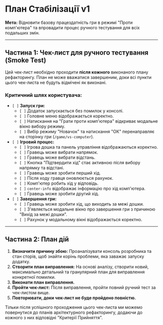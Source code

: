 # План Стабілізації v1

**Мета:** Відновити базову працездатність гри в режимі "Проти комп'ютера" та впровадити процес ручного тестування для всіх подальших змін.

---

## Частина 1: Чек-лист для ручного тестування (Smoke Test)

Цей чек-лист необхідно проходити **після кожного** виконаного плану рефакторингу. План не може вважатися завершеним, доки всі пункти цього чек-листа не будуть відмічені як виконані.

### Критичний шлях користувача:

-   `[ ]` **Запуск гри:**
    -   `[ ]` Додаток запускається без помилок у консолі.
    -   `[ ]` Головне меню відображається коректно.
    -   `[ ]` Натискання на "Грати проти комп'ютера" відкриває модальне вікно вибору режиму.
    -   `[ ]` Вибір режиму "Новачок" та натискання "ОК" перенаправляє на сторінку гри (`/game/vs-computer`).
-   `[ ]` **Ігровий процес:**
    -   `[ ]` Ігрова дошка та панель управління відображаються коректно.
    -   `[ ]` Гравець може вибрати напрямок.
    -   `[ ]` Гравець може вибрати відстань.
    -   `[ ]` Кнопка "Підтвердити хід" стає активною після вибору напрямку та відстані.
    -   `[ ]` Гравець може зробити перший хід.
    -   `[ ]` Після ходу гравця оновлюється рахунок.
    -   `[ ]` Комп'ютер робить хід у відповідь.
    -   `[ ]` `center-info` відображає інформацію про хід комп'ютера.
    -   `[ ]` Гравець може зробити другий хід.
-   `[ ]` **Завершення гри:**
    -   `[ ]` Гравець може зробити хід, що виходить за межі дошки.
    -   `[ ]` З'являється модальне вікно про завершення гри з причиною "Вихід за межі дошки".
    -   `[ ]` Рахунок у модальному вікні відображається коректно.

---

## Частина 2: План дій

1.  **Визначити причину збою:** Проаналізувати консоль розробника та стан сторів, щоб знайти корінь проблеми, яка заважає запуску додатку.
2.  **Створити план виправлення:** На основі аналізу, створити новий, максимально детальний та гранулярний план для виправлення конкретної помилки.
3.  **Виконати план виправлення.**
4.  **Пройти чек-лист:** Після виправлення, пройти повний ручний тест за чек-листом вище.
5.  **Повторювати, доки чек-лист не буде пройдено повністю.**

Тільки після успішного проходження цього чек-листа ми можемо повернутися до планів архітектурного рефакторингу, додаючи до кожного з них відповідні "Критерії Прийняття".